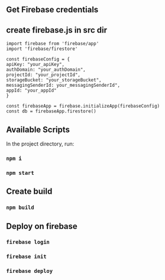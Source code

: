 

## Get Firebase credentials
## create firebase.js in src dir

```
import firebase from 'firebase/app'
import 'firebase/firestore'

const firebaseConfig = {
apiKey: "your_apiKey",
authDomain: "your_authDomain",
projectId: "your_projectId",
storageBucket: "your_storageBucket",
messagingSenderId: your_messagingSenderId",
appId: "your_appId"
}

const firebaseApp = firebase.initializeApp(firebaseConfig)
const db = firebaseApp.firestore()
```


## Available Scripts

In the project directory, run:

### `npm i`
### `npm start`

## Create build

### `npm build`

## Deploy on firebase

### `firebase login`
### `firebase init`
### `firebase deploy`
